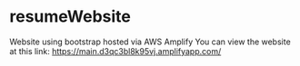 # resumeWebsite
Website using bootstrap hosted via AWS Amplify
You can view the website at this link: https://main.d3qc3bl8k95vj.amplifyapp.com/
